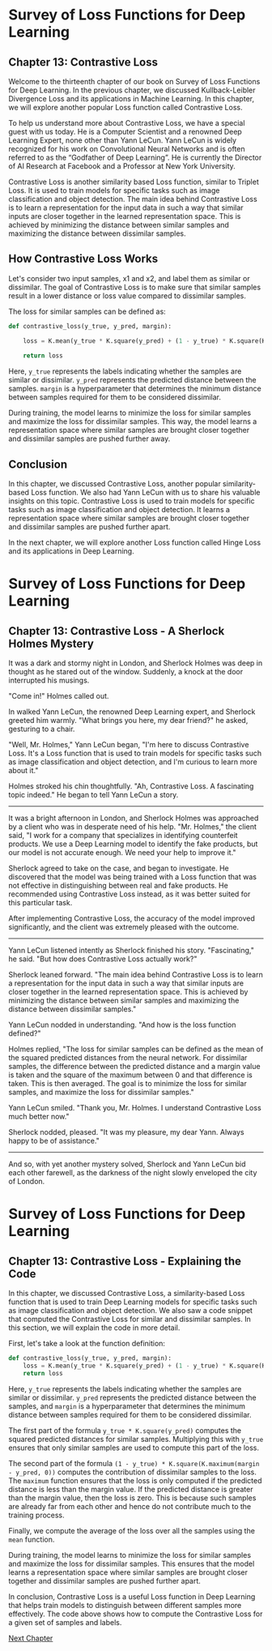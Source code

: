 # Survey of Loss Functions for Deep Learning

## Chapter 13: Contrastive Loss

Welcome to the thirteenth chapter of our book on Survey of Loss Functions for Deep Learning. In the previous chapter, we discussed Kullback-Leibler Divergence Loss and its applications in Machine Learning. In this chapter, we will explore another popular Loss function called Contrastive Loss.

To help us understand more about Contrastive Loss, we have a special guest with us today. He is a Computer Scientist and a renowned Deep Learning Expert, none other than Yann LeCun. Yann LeCun is widely recognized for his work on Convolutional Neural Networks and is often referred to as the “Godfather of Deep Learning”. He is currently the Director of AI Research at Facebook and a Professor at New York University.

Contrastive Loss is another similarity based Loss function, similar to Triplet Loss. It is used to train models for specific tasks such as image classification and object detection. The main idea behind Contrastive Loss is to learn a representation for the input data in such a way that similar inputs are closer together in the learned representation space. This is achieved by minimizing the distance between similar samples and maximizing the distance between dissimilar samples.

## How Contrastive Loss Works

Let's consider two input samples, x1 and x2, and label them as similar or dissimilar. The goal of Contrastive Loss is to make sure that similar samples result in a lower distance or loss value compared to dissimilar samples.

The loss for similar samples can be defined as:

```python
def contrastive_loss(y_true, y_pred, margin):

    loss = K.mean(y_true * K.square(y_pred) + (1 - y_true) * K.square(K.maximum(margin - y_pred, 0)))
    
    return loss
```

Here, `y_true` represents the labels indicating whether the samples are similar or dissimilar. `y_pred` represents the predicted distance between the samples. `margin` is a hyperparameter that determines the minimum distance between samples required for them to be considered dissimilar.

During training, the model learns to minimize the loss for similar samples and maximize the loss for dissimilar samples. This way, the model learns a representation space where similar samples are brought closer together and dissimilar samples are pushed further away.

## Conclusion

In this chapter, we discussed Contrastive Loss, another popular similarity-based Loss function. We also had Yann LeCun with us to share his valuable insights on this topic. Contrastive Loss is used to train models for specific tasks such as image classification and object detection. It learns a representation space where similar samples are brought closer together and dissimilar samples are pushed further apart. 

In the next chapter, we will explore another Loss function called Hinge Loss and its applications in Deep Learning.
# Survey of Loss Functions for Deep Learning

## Chapter 13: Contrastive Loss - A Sherlock Holmes Mystery

It was a dark and stormy night in London, and Sherlock Holmes was deep in thought as he stared out of the window. Suddenly, a knock at the door interrupted his musings.

"Come in!" Holmes called out.

In walked Yann LeCun, the renowned Deep Learning expert, and Sherlock greeted him warmly. "What brings you here, my dear friend?" he asked, gesturing to a chair.

"Well, Mr. Holmes," Yann LeCun began, "I'm here to discuss Contrastive Loss. It's a Loss function that is used to train models for specific tasks such as image classification and object detection, and I'm curious to learn more about it."

Holmes stroked his chin thoughtfully. "Ah, Contrastive Loss. A fascinating topic indeed." He began to tell Yann LeCun a story.

---

It was a bright afternoon in London, and Sherlock Holmes was approached by a client who was in desperate need of his help. "Mr. Holmes," the client said, "I work for a company that specializes in identifying counterfeit products. We use a Deep Learning model to identify the fake products, but our model is not accurate enough. We need your help to improve it."

Sherlock agreed to take on the case, and began to investigate. He discovered that the model was being trained with a Loss function that was not effective in distinguishing between real and fake products. He recommended using Contrastive Loss instead, as it was better suited for this particular task.

After implementing Contrastive Loss, the accuracy of the model improved significantly, and the client was extremely pleased with the outcome.

---

Yann LeCun listened intently as Sherlock finished his story. "Fascinating," he said. "But how does Contrastive Loss actually work?"

Sherlock leaned forward. "The main idea behind Contrastive Loss is to learn a representation for the input data in such a way that similar inputs are closer together in the learned representation space. This is achieved by minimizing the distance between similar samples and maximizing the distance between dissimilar samples."

Yann LeCun nodded in understanding. "And how is the loss function defined?"

Holmes replied, "The loss for similar samples can be defined as the mean of the squared predicted distances from the neural network. For dissimilar samples, the difference between the predicted distance and a margin value is taken and the square of the maximum between 0 and that difference is taken. This is then averaged. The goal is to minimize the loss for similar samples, and maximize the loss for dissimilar samples."

Yann LeCun smiled. "Thank you, Mr. Holmes. I understand Contrastive Loss much better now."

Sherlock nodded, pleased. "It was my pleasure, my dear Yann. Always happy to be of assistance."

---

And so, with yet another mystery solved, Sherlock and Yann LeCun bid each other farewell, as the darkness of the night slowly enveloped the city of London.
# Survey of Loss Functions for Deep Learning

## Chapter 13: Contrastive Loss - Explaining the Code

In this chapter, we discussed Contrastive Loss, a similarity-based Loss function that is used to train Deep Learning models for specific tasks such as image classification and object detection. We also saw a code snippet that computed the Contrastive Loss for similar and dissimilar samples. In this section, we will explain the code in more detail.

First, let's take a look at the function definition:

```python
def contrastive_loss(y_true, y_pred, margin):
    loss = K.mean(y_true * K.square(y_pred) + (1 - y_true) * K.square(K.maximum(margin - y_pred, 0)))
    return loss
```

Here, `y_true` represents the labels indicating whether the samples are similar or dissimilar. `y_pred` represents the predicted distance between the samples, and `margin` is a hyperparameter that determines the minimum distance between samples required for them to be considered dissimilar.

The first part of the formula `y_true * K.square(y_pred)` computes the squared predicted distances for similar samples. Multiplying this with `y_true` ensures that only similar samples are used to compute this part of the loss.

The second part of the formula `(1 - y_true) * K.square(K.maximum(margin - y_pred, 0))` computes the contribution of dissimilar samples to the loss. The `maximum` function ensures that the loss is only computed if the predicted distance is less than the margin value. If the predicted distance is greater than the margin value, then the loss is zero. This is because such samples are already far from each other and hence do not contribute much to the training process.

Finally, we compute the average of the loss over all the samples using the `mean` function.

During training, the model learns to minimize the loss for similar samples and maximize the loss for dissimilar samples. This ensures that the model learns a representation space where similar samples are brought closer together and dissimilar samples are pushed further apart.

In conclusion, Contrastive Loss is a useful Loss function in Deep Learning that helps train models to distinguish between different samples more effectively. The code above shows how to compute the Contrastive Loss for a given set of samples and labels.


[Next Chapter](14_Chapter14.md)
